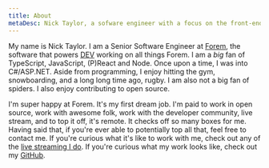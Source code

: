 ```yaml
---
title: About
metaDesc: Nick Taylor, a sofware engineer with a focus on the front-end.
---
```


My name is Nick Taylor. I am a Senior Software Engineer at [Forem](https://www.forem.com/), the software that powers [DEV](https://dev.to) working on all things Forem. I am a <em>big</em> fan of TypeScript, JavaScript, (P)React and Node. Once upon a time, I was into C#/ASP.NET. Aside from programming, I enjoy hitting the gym, snowboarding, and a long long time ago, rugby. I am also not a big fan of spiders. I also enjoy contributing to open source.

I'm super happy at Forem. It's my first dream job. I'm paid to work in open source, work with awesome folk, work with the developer community, live stream, and to top it off, it's remote. It checks off so many boxes for me. Having said that, if you're ever able to potentially top all that, feel free to contact me. If you're curious what it's like to work with me, check out any of the [live streaming I do](/pages/live-coding/). If you're curious what my work looks like, check out my [GitHub](http://github.com/nickytonline).
